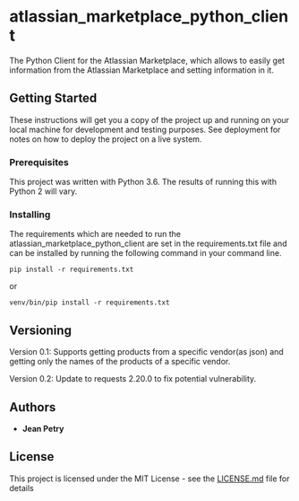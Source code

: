 # atlassian_marketplace_python_client
The Python Client for the Atlassian Marketplace, which allows to easily get information from
the Atlassian Marketplace and setting information in it. 

## Getting Started

These instructions will get you a copy of the project up and running on your local machine for development and testing purposes. See deployment for notes on how to deploy the project on a live system.

### Prerequisites

This project was written with Python 3.6. The results of running this with Python 2 will vary.

### Installing

The requirements which are needed to run the atlassian_marketplace_python_client are set in the requirements.txt file and can be installed
by running the following command in your command line.

```
pip install -r requirements.txt  
```

or

```
venv/bin/pip install -r requirements.txt  
```

## Versioning

Version 0.1:
Supports getting products from a specific vendor(as json) and getting only the names of the products of a specific vendor.

Version 0.2:
Update to requests 2.20.0 to fix potential vulnerability.

## Authors

* **Jean Petry**

## License

This project is licensed under the MIT License - see the [LICENSE.md](LICENSE.md) file for details
